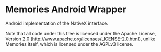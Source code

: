 # Memories Android Wrapper

Android implementation of the NativeX interface.

Note that all code under this tree is licensed under the Apache License, Version 2.0 (http://www.apache.org/licenses/LICENSE-2.0.html), unlike Memories itself, which is licensed under the AGPLv3 license.
